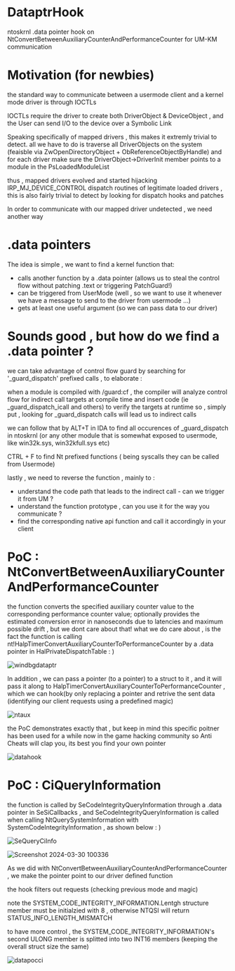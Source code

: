 # DataptrHook
ntoskrnl .data pointer hook on NtConvertBetweenAuxiliaryCounterAndPerformanceCounter for UM-KM communication 

# Motivation (for newbies) 
the standard way to communicate between a usermode client and a kernel mode driver is through IOCTLs 

IOCTLs require the driver to create both DriverObject & DeviceObject , and the User can send I/O to the device over a  Symbolic Link 

Speaking specifically of mapped drivers , this makes it extremly trivial to detect. all we have to do is traverse all DriverObjects on the system (feaisble via ZwOpenDirectoryObject + ObReferenceObjectByHandle) and for each driver make sure the DriverObject->DriverInit member points to a module in the PsLoadedModuleList 

thus , mapped drivers evolved and started hijacking IRP_MJ_DEVICE_CONTROL dispatch routines of legitimate loaded drivers , this is also fairly trivial to detect by looking for dispatch hooks and patches 

In order to communicate with our mapped driver undetected , we need another way 

#  .data pointers 
The idea is simple , we want to find a kernel function that:
* calls another function by a .data pointer (allows us to steal the control flow without patching .text or triggering PatchGuard!) 
* can be triggered from UserMode (well , so we want to use it whenever we have a message to send to the driver from usermode ...) 
* gets at least one useful argument (so we can pass data to our driver)

# Sounds good , but how do we find a .data pointer ?
we can take advantage of control flow guard by searching for '_guard_dispatch' prefixed calls , to elaborate : 

when a module is compiled with /guard:cf , the compiler will analyze control flow for indirect call targets at compile time and insert code (ie _guard_dispatch_icall and others) to verify the targets at runtime 
so , simply put , looking for _guard_dispatch calls will lead us to indirect calls 

we can follow that by ALT+T in IDA to find all occurences of _guard_dispatch in ntoskrnl (or any other module that is somewhat exposed to usermode, like win32k.sys, win32kfull.sys etc)

CTRL + F  to find Nt prefixed functions ( being syscalls they can be called from Usermode) 

lastly , we need to reverse the function , mainly to  : 
* understand the code path that leads to the indirect call -  can we trigger it from UM ?
* understand the function prototype , can you use it for the way you communicate ?
* find the corresponding native api function and call it accordingly in your client


# PoC : NtConvertBetweenAuxiliaryCounterAndPerformanceCounter 
the function converts the specified auxiliary counter value to the corresponding performance counter value; optionally provides the estimated conversion error in nanoseconds due to latencies and maximum possible drift , but we dont care about that!
what we do care about , is the fact the function is calling nt!HalpTimerConvertAuxiliaryCounterToPerformanceCounter by a .data pointer in HalPrivateDispatchTable : ) 

![windbgdataptr](https://github.com/0mWindyBug/DataptrHook/assets/139051196/bac23e2e-d6d3-443a-8446-9bcb08583ccd)

In addition , we can pass a pointer (to a pointer) to a struct to it , and it will pass it along to HalpTimerConvertAuxiliaryCounterToPerformanceCounter , which we can hook(by only replacing a pointer and retrive the sent data (identifying our client requests using a predefined magic)

![ntaux](https://github.com/0mWindyBug/DataptrHook/assets/139051196/7c5fbbb0-854a-4828-86fa-eb179846ba74)

the PoC demonstrates exactly that , but keep in mind this specific poitner has been used for a while now in the game hacking community so Anti Cheats will clap you, its best you find your own pointer 

![datahook](https://github.com/0mWindyBug/DataptrHook/assets/139051196/28431f37-104c-4179-ad20-4424cea915ac)


# PoC : CiQueryInformation 
the function is called by SeCodeIntegrityQueryInformation through a .data pointer in SeSiCallbacks , and SeCodeIntegrityQueryInformation is called when calling NtQuerySystemInformation with SystemCodeIntegrityInformation , as shown below : ) 

![SeQueryCiInfo](https://github.com/0mWindyBug/DataptrHook/assets/139051196/068e207c-9636-4c92-b4e2-7bd9f3d45e69)

![Screenshot 2024-03-30 100336](https://github.com/0mWindyBug/DataptrHook/assets/139051196/7c02631e-10ee-42f4-bf8f-ae509238739b)



As we did with NtConvertBetweenAuxiliaryCounterAndPerformanceCounter , we make the pointer point to our driver defined function 

the hook filters out requests (checking previous mode and magic) 

note the SYSTEM_CODE_INTEGRITY_INFORMATION.Lentgh structure member must be initialzied with 8 , otherwise NTQSI will return STATUS_INFO_LENGTH_MISMATCH 

to have more control , the SYSTEM_CODE_INTEGRITY_INFORMATION's second ULONG member is splitted into two INT16 members (keeping the overall struct size the same) 

![datapocci](https://github.com/0mWindyBug/DataptrHook/assets/139051196/80afcd13-50c3-4ebf-839c-7ef9223e945f)




